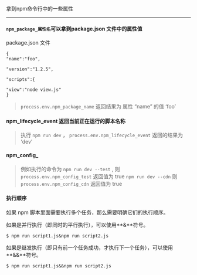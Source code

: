 
<p id="tittle" data-date="2019-10-03" data-tag="随笔,js，npm">拿到npm命令行中的一些属性</p>

--------------------------------------------

#### `npm_package_属性名`可以拿到package.json 文件中的属性值
package.json 文件
```
{
"name":"foo",

"version":"1.2.5",

"scripts":{

"view":"node view.js"
}
```
> `process.env.npm_package_name` 返回结果为  属性 “name” 的值 ‘foo’

#### **npm_lifecycle_event** 返回当前正在运行的脚本名称

>执行 `npm run dev` ， `process.env.npm_lifecycle_event` 返回的结果为 ‘dev’

#### **npm_config_**

>例如执行的命令为 `npm run dev --test` , 则 `process.env.npm_config_test` 返回值为  true
`npm run dev --cdn` 则 `process.env.npm_config_cdn` 返回值为  true

#### 执行顺序
如果 npm 脚本里面需要执行多个任务，那么需要明确它们的执行顺序。

如果是并行执行（即同时的平行执行），可以使用**&**符号。
```
$ npm run script1.js&npm run script2.js
```
如果是继发执行（即只有前一个任务成功，才执行下一个任务），可以使用**&&**符号。
```
$ npm run script1.js&&npm run script2.js
```
